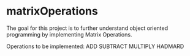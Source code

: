 # matrixOperations
The goal for this project is to further understand object oriented programming by implementing Matrix Operations.

Operations to be implemented:
ADD
SUBTRACT
MULTIPLY
HADMARD

